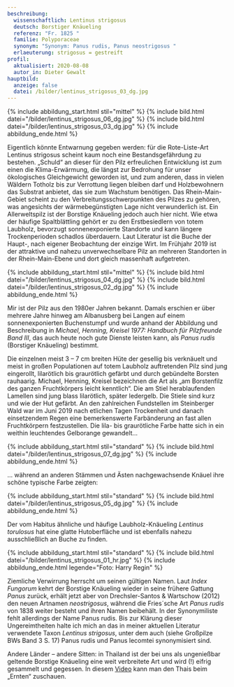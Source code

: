 ```yaml
---
beschreibung:
  wissenschaftlich: Lentinus strigosus
  deutsch: Borstiger Knäueling
  referenz: "Fr. 1825 "
  familie: Polyporaceae
  synonym: "Synonym: Panus rudis, Panus neostrigosus "
  erlaeuterung: strigosus = gestreift
profil:
  aktualisiert: 2020-08-08
  autor_in: Dieter Gewalt
hauptbild:
  anzeige: false
  datei: /bilder/lentinus_strigosus_03_dg.jpg
---
```

{% include abbildung_start.html stil="mittel" %}
{% include bild.html datei="/bilder/lentinus_strigosus_06_dg.jpg" %}
{% include bild.html datei="/bilder/lentinus_strigosus_03_dg.jpg" %}
{% include abbildung_ende.html %}

Eigentlich könnte Entwarnung gegeben werden: für die Rote-Liste-Art Lentinus strigosus scheint kaum noch eine Bestandsgefährdung zu bestehen. „Schuld“ an dieser für den Pilz erfreulichen Entwicklung ist zum einen die Klima-Erwärmung, die längst zur Bedrohung für unser ökologisches Gleichgewicht geworden ist, und zum anderen, dass in vielen Wäldern Totholz bis zur Verrottung liegen bleiben darf und Holzbewohnern das Substrat anbietet, das sie zum Wachstum benötigen. Das Rhein-Main-Gebiet scheint zu den Verbreitungsschwerpunkten des Pilzes zu gehören, was angesichts der wärmebegünstigten Lage nicht verwunderlich ist. Ein Allerweltspilz ist der Borstige Knäueling jedoch auch hier nicht. Wie etwa der häufige Spaltblättling gehört er zu den Erstbesiedlern von totem Laubholz, bevorzugt sonnenexponierte Standorte und kann längere Trockenperioden schadlos überdauern. Laut Literatur ist die Buche der Haupt-, nach eigener Beobachtung der einzige Wirt. Im Frühjahr 2019 ist der attraktive und nahezu unverwechselbare Pilz an mehreren Standorten in der Rhein-Main-Ebene und dort gleich massenhaft aufgetreten.

{% include abbildung_start.html stil="mittel" %}
{% include bild.html datei="/bilder/lentinus_strigosus_04_dg.jpg" %}
{% include bild.html datei="/bilder/lentinus_strigosus_02_dg.jpg" %}
{% include abbildung_ende.html %}

Mir ist der Pilz aus den 1980er Jahren bekannt. Damals erschien er über mehrere Jahre hinweg am Albanusberg bei Langen auf einem sonnenexponierten Buchenstumpf und wurde anhand der Abbildung und Beschreibung in *Michael, Henning, Kreisel 1977: Handbuch für Pilzfreunde Band III*, das auch heute noch gute Dienste leisten kann, als *Panus rudis* (Borstiger Knäueling) bestimmt.

Die einzelnen meist 3 – 7 cm breiten Hüte der gesellig bis verknäuelt und meist in großen Populationen auf totem Laubholz auftretenden Pilz sind jung eingerollt, lilarötlich bis graurötlich gefärbt und durch gebündelte Borsten rauhaarig. Michael, Henning, Kreisel bezeichnen die Art als „am Borstenfilz des ganzen Fruchtkörpers leicht kenntlich“. Die am Stiel herablaufenden Lamellen sind jung blass lilarötlich, später ledergelb. Die Stiele sind kurz und wie der Hut gefärbt. An den zahlreichen Fundstellen im Steinberger Wald war im Juni 2019 nach etlichen Tagen Trockenheit und danach einsetzendem Regen eine bemerkenswerte Farbänderung an fast allen Fruchtkörpern festzustellen. Die lila- bis graurötliche Farbe hatte sich in ein weithin leuchtendes Gelborange gewandelt…

{% include abbildung_start.html stil="standard" %}
{% include bild.html datei="/bilder/lentinus_strigosus_07_dg.jpg" %}
{% include abbildung_ende.html %}

… während an anderen Stämmen und Ästen nachgewachsende Knäuel ihre schöne typische Farbe zeigten:

{% include abbildung_start.html stil="standard" %}
{% include bild.html datei="/bilder/lentinus_strigosus_05_dg.jpg" %}
{% include abbildung_ende.html %}

Der vom Habitus ähnliche und häufige Laubholz-Knäueling *Lentinus torulosus* hat eine glatte Hutoberfläche und ist ebenfalls nahezu ausschließlich an Buche zu finden.

{% include abbildung_start.html stil="standard" %}
{% include bild.html datei="/bilder/lentinus_strigosus_01_hr.jpg" %}
{% include abbildung_ende.html legende="Foto: Harry Regin" %}

Ziemliche Verwirrung herrscht um seinen gültigen Namen. Laut *Index Fungorum* kehrt der Borstige Knäueling wieder in seine frühere Gattung *Panus* zurück, erhält jetzt aber von Drechsler-Santos & Wartschow (2012) den neuen Artnamen *neostrigosus*, während die Fries´sche Art *Panus rudis* von 1838 weiter besteht und ihren Namen beibehält. In der Synonymiliste fehlt allerdings der Name Panus rudis. Bis zur Klärung dieser Ungereimtheiten halte ich mich an das in meiner aktuellen Literatur verwendete Taxon *Lentinus strigosus*, unter dem auch (siehe Großpilze BWs Band 3 S. 17) Panus rudis und Panus lecomtei synonymisiert sind.


Andere Länder – andere Sitten: in Thailand ist der bei uns als ungenießbar geltende Borstige Knäueling eine weit verbreitete Art und wird (!) eifrig gesammelt und gegessen. In diesem [Video](https://youtu.be/crYtKSc6yC8) kann man den Thais beim „Ernten“ zuschauen.